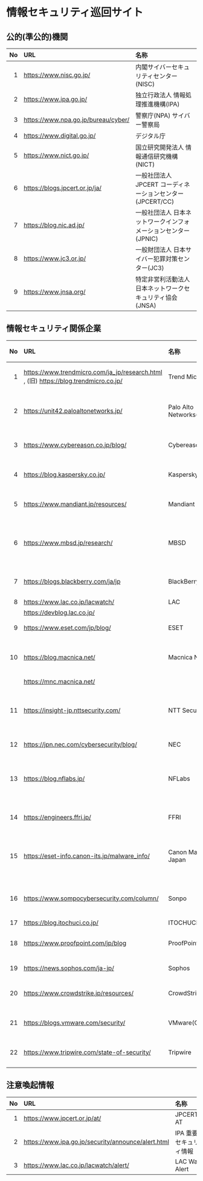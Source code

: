 # 情報セキュリティ巡回サイト
<!--  since 2020/05/11 -->

## 公的(準公的)機関
|No|URL|名称|
|--:|:--|:--|
|  1|https://www.nisc.go.jp/               |内閣サイバーセキュリティセンター(NISC)                   |
|  2|https://www.ipa.go.jp/                |独立行政法人 情報処理推進機構(IPA)                       |
|  3|https://www.npa.go.jp/bureau/cyber/   |警察庁(NPA) サイバー警察局                               |
|  4|https://www.digital.go.jp/            |デジタル庁                                             |
|  5|https://www.nict.go.jp/               |国立研究開発法人 情報通信研究機構(NICT)                  |
|  6|https://blogs.jpcert.or.jp/ja/        |一般社団法人 JPCERT コーディネーションセンター(JPCERT/CC)|
|  7|https://blog.nic.ad.jp/               |一般社団法人 日本ネットワークインフォメーションセンター(JPNIC)| 
|  8|https://www.jc3.or.jp/                |一般財団法人 日本サイバー犯罪対策センター(JC3)       | 
|  9|https://www.jnsa.org/                 |特定非営利活動法人 日本ネットワークセキュリティ協会(JNSA)|

## 情報セキュリティ関係企業
|No|URL|名称|カナ名称|
|--:|:--|:--|:--|
|  1|https://www.trendmicro.com/ja_jp/research.html , (旧) https://blog.trendmicro.co.jp/  |Trend Micro               |トレンドマイクロ        |
|  2|https://unit42.paloaltonetworks.jp/         |Palo Alto Networks(UNIT42)|パロアルトネットワークス|
|  3|https://www.cybereason.co.jp/blog/          |Cybereason                |サイバーリーズン        |
|  4|https://blog.kaspersky.co.jp/               |Kaspersky                 |カスペルスキー          |
|  5|https://www.mandiant.jp/resources/          |Mandiant                  |マンディエント|
|  6|https://www.mbsd.jp/research/               |MBSD                      |三井物産セキュアディレクション|
|  7|https://blogs.blackberry.com/ja/jp          |BlackBerry                |ブラックベリー|
|  8|https://www.lac.co.jp/lacwatch/             |LAC                       |ラック                  |
|   |https://devblog.lac.co.jp/                  |                          ||
|  9|https://www.eset.com/jp/blog/               |ESET                      |イーセット              |
| 10|https://blog.macnica.net/                   |Macnica Networks          |マクニカネットワークス| 
|   |https://mnc.macnica.net/                    |                          ||
| 11|https://insight-jp.nttsecurity.com/         |NTT Security              |エヌ・ティ・ティセキュリティ|
| 12|https://jpn.nec.com/cybersecurity/blog/     |NEC                       |日本電気|
| 13|https://blog.nflabs.jp/                     |NFLabs                    |エヌ・エフ・ラボラトリーズ|
| 14|https://engineers.ffri.jp/                  |FFRI                      |エフエフアールアイ| 
| 15|https://eset-info.canon-its.jp/malware_info/|Canon Marketing Japan     |キヤノンマーケティングジャパン|
| 16|https://www.sompocybersecurity.com/column/  |Sonpo                     |SOMPOリスクマネジメント|
|17|https://blog.itochuci.co.jp/|ITOCHUCI|伊藤忠|
| 18|https://www.proofpoint.com/jp/blog          |ProofPoint                |プルーフポイント|
| 19|https://news.sophos.com/ja-jp/              |Sophos                    |ソフォス                |
| 20|https://www.crowdstrike.jp/resources/       |CrowdStrike               |クラウドストライク      |
| 21|https://blogs.vmware.com/security/          |VMware(CarbonBlack)       |旧カーボンブラック       |
| 22|https://www.tripwire.com/state-of-security/ |Tripwire                  |トリップワイヤー       |

## 注意喚起情報
|No|URL|名称|
|--:|:--|:--|
|  1|https://www.jpcert.or.jp/at/                    　 |JPCERT/CC AT              |
|  2|https://www.ipa.go.jp/security/announce/alert.html |IPA 重要なセキュリティ情報 |
|  3|https://www.lac.co.jp/lacwatch/alert/              |LAC Watch Alert  |
